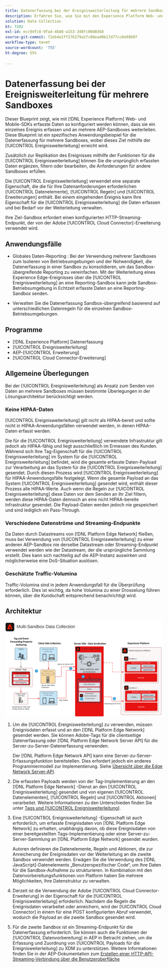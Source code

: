 ```yaml
---
title: Datenerfassung bei der Ereignisweiterleitung für mehrere Sandboxes
description: Erfahren Sie, wie Sie mit den Experience Platform Web- und Mobile-SDKs erfasste Daten so konfigurieren können, dass sie ein einzelnes Ereignis erfassen und an mehrere Experience Platform-Sandboxes weiterleiten.
solution: Data Collection
kt: 7202
exl-id: ecc94fc8-9fad-4b88-a153-3d0fc00d8d58
source-git-commit: 72eb4e2ff276279a2fc88ead0b17d77cc8e99b97
workflow-type: tm+mt
source-wordcount: '755'
ht-degree: 55%

---
```


# Datenerfassung bei der Ereignisweiterleitung für mehrere Sandboxes

Dieser Blueprint zeigt, wie mit [!DNL Experience Platform] Web- und Mobile-SDKs erfasste Daten so konfiguriert werden können, dass sie ein einzelnes Ereignis erfassen und an mehrere AEP-Sandboxes weiterleiten. Diese Blueprint ist ein spezifisches Anwendungsbeispiel für die Datenerfassung für mehrere Sandboxes, wobei dieses Ziel mithilfe der [!UICONTROL Ereignisweiterleitung] erreicht wird.

Zusätzlich zur Replikation des Ereignisses mithilfe der Funktionen für die  [!UICONTROL Ereignisweiterleitung] können Sie die ursprünglich erfassten Daten ergänzen, filtern oder bearbeiten, die Anforderungen für andere Sandboxes erfüllen.

Die [!UICONTROL Ereignisweiterleitung] verwendet eine separate Eigenschaft, die die für Ihre Datenanforderungen erforderlichen [!UICONTROL Datenelemente], [!UICONTROL Regeln] und [!UICONTROL Erweiterungen] enthält. Bei einem eingehenden Ereignis kann Ihre Eigenschaft für die [!UICONTROL Ereignisweiterleitung] die Daten erfassen und bei Bedarf vor der Weiterleitung verwalten.

Ihre Ziel-Sandbox erfordert einen konfigurierten HTTP-Streaming-Endpunkt, der von der Adobe [!UICONTROL Cloud Connector]-Erweiterung verwendet wird.

## Anwendungsfälle

* Globales Daten-Reporting : Bei der Verwendung mehrerer Sandboxes zum Isolieren von Betriebsumgebungen und der Notwendigkeit, die Datenerfassung in einer Sandbox zu konsolidieren, um das Sandbox-übergreifende Reporting zu vereinfachen. Mit der Weiterleitung eines Experience Edge-Ereignisses über die [!UICONTROL Ereignisweiterleitung] an eine Reporting-Sandbox kann jede Sandbox-Betriebsumgebung in Echtzeit erfasste Daten an eine Reporting-Sandbox senden.

* Verwalten Sie die Datenerfassung Sandbox-übergreifend basierend auf unterschiedlichen Datenregeln für die einzelnen Sandbox-Betriebsumgebungen.

## Programme

* [!DNL Experience Platform] Datenerfassung
* [!UICONTROL Ereignisweiterleitung]
* AEP-[!UICONTROL Erweiterung]
* [!UICONTROL Cloud Connector-Erweiterung]

## Allgemeine Überlegungen

Bei der [!UICONTROL Ereignisweiterleitung] als Ansatz zum Senden von Daten an mehrere Sandboxes müssen bestimmte Überlegungen in der Lösungsarchitektur berücksichtigt werden.

### Keine HIPAA-Daten

[!UICONTROL Ereignisweiterleitung] gilt nicht als HIPAA-bereit und sollte nicht in HIPAA-Anwendungsfällen verwendet werden, in denen HIPAA-Daten erfasst werden.

Die für die [!UICONTROL Ereignisweiterleitung] verwendete Infrastruktur gilt jedoch als HIPAA-fähig und liegt ausschließlich im Ermessen des Kunden. Während sich Ihre Tag-Eigenschaft für die [!UICONTROL Ereignisweiterleitung] im System für die [!UICONTROL Ereignisweiterleitung] befindet, wird die gesamte erfasste Daten-Payload zur Verarbeitung an das System für die [!UICONTROL Ereignisweiterleitung] gesendet. Durch diesen Prozess wird [!UICONTROL Ereignisweiterleitung] für HIPAA-Anwendungsfälle festgelegt. Wenn die gesamte Payload an das System [!UICONTROL Ereignisweiterleitung] gesendet wird, enthält dieser Prozess alle HIPAA-Werte. Auch wenn die Regeln zur [!UICONTROL Ereignisweiterleitung] diese Daten vor dem Senden an ihr Ziel filtern, werden diese HIPAA-Daten dennoch an eine nicht HIPAA-bereite Infrastruktur gesendet. Die Payload-Daten werden jedoch nie gespeichert und sind lediglich ein Pass-Through.

### Verschiedene Datenströme und Streaming-Endpunkte

Da Daten durch Datastreams von [!DNL Platform Edge Network] fließen, muss bei Verwendung von [!UICONTROL Ereignisweiterleitung] zu einer anderen AEP-Sandbox nie derselbe Datastream oder Streaming-Endpunkt verwendet werden wie der Datastream, der die ursprüngliche Sammlung erstellt. Dies kann sich nachteilig auf die AEP-Instanz auswirken und möglicherweise eine DoS-Situation auslösen.

### Geschätzte Traffic-Volumina

Traffic-Volumina sind in jedem Anwendungsfall für die Überprüfung erforderlich. Dies ist wichtig, da hohe Volumina zu einer Drosselung führen können, über die Kundschaft entsprechend benachrichtigt wird.

## Architektur

![[!UICONTROL Ereignisweiterleitung für mehrere Sandboxes]](assets/multi-sandbox-data-collection.png)

1. Um die [!UICONTROL Ereignisweiterleitung] zu verwenden, müssen Ereignisdaten erfasst und an den [!DNL Platform Edge Network] gesendet werden. Sie können Adobe-Tags für die clientseitige Datenerfassung oder [!DNL Platform Edge Network Server API] für die Server-zu-Server-Datenerfassung verwenden.

   Der [!DNL Platform Edge Network API] kann eine Server-zu-Server-Erfassungsfunktion bereitstellen. Dies erfordert jedoch ein anderes Programmiermodell zur Implementierung. Siehe [Übersicht über die Edge Network Server-API](https://experienceleague.adobe.com/docs/experience-platform/edge-network-server-api/overview.html?lang=de).

1. Die erfassten Payloads werden von der Tag-Implementierung an den [!DNL Platform Edge Network] -Dienst an den [!UICONTROL Ereignisweiterleitung] gesendet und von eigenen [!UICONTROL Datenelementen], [!UICONTROL Regeln] und [!UICONTROL Aktionen] verarbeitet. Weitere Informationen zu den Unterschieden finden Sie unter [Tags und [!UICONTROL Ereignisweiterleitung]](https://experienceleague.adobe.com/docs/experience-platform/tags/event-forwarding/overview.html?lang=de#differences-from-tags).

1. Eine [!UICONTROL Ereignisweiterleitung] -Eigenschaft ist auch erforderlich, um erfasste Ereignisdaten von [!DNL Platform Edge Network] zu erhalten, unabhängig davon, ob diese Ereignisdaten von einer bereitgestellten Tags-Implementierung oder einer Server-zu-Server-Sammlung an [!DNL Platform Edge Network] gesendet wurden.

   Autoren definieren die Datenelemente, Regeln und Aktionen, die zur Anreicherung der Ereignisdaten vor der Weiterleitung an die zweite Sandbox verwendet werden. Erwägen Sie die Verwendung des [!DNL JavaScript]-Datenelements „Benutzerspezifischer Code“, um Ihre Daten für die Sandbox-Aufnahme zu strukturieren. In Kombination mit den Datenvorbereitungsfunktionen von Platform haben Sie mehrere Möglichkeiten, Ihre Datenstruktur zu verwalten.

1. Derzeit ist die Verwendung der Adobe [!UICONTROL Cloud Connector-Erweiterung] in der Eigenschaft für die [!UICONTROL Ereignisweiterleitung] erforderlich. Nachdem die Regeln die Ereignisdaten verarbeitet oder anreichern, wird der [!UICONTROL Cloud Connector] in einem für eine POST konfigurierten Abruf verwendet, wodurch die Payload an die zweite Sandbox gesendet wird.

1. Für die zweite Sandbox ist ein Streaming-Endpunkt für die Datenerfassung erforderlich. Sie können auch die Funktionen der [!UICONTROL Datenvorbereitung] in AEP in Betracht ziehen, um die Erfassung und Zuordnung von [!UICONTROL Payloads für die Ereignisweiterleitung] zu XDM zu unterstützen. Weitere Informationen finden Sie in der AEP-Dokumentation zum [Erstellen einer HTTP-API-Streaming-Verbindung über die Benutzeroberfläche](https://experienceleague.adobe.com/docs/experience-platform/sources/ui-tutorials/create/streaming/http.html?lang=de)
